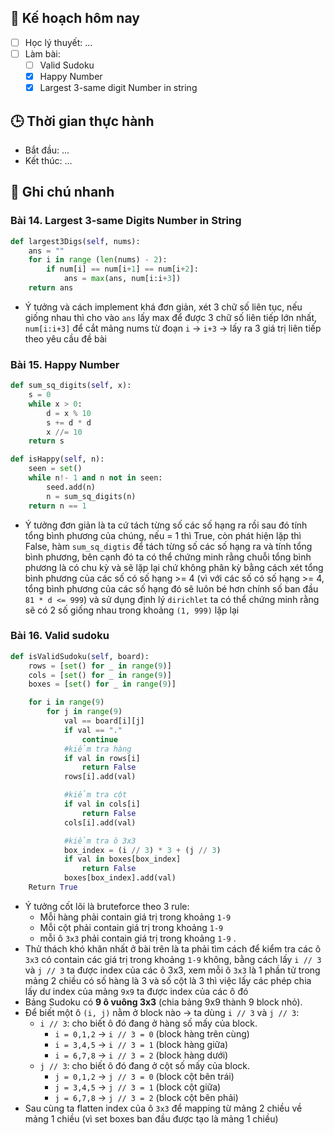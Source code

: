 
## 🎯 Kế hoạch hôm nay
- [ ] Học lý thuyết: ...
- [ ] Làm bài:
  - [ ] Valid Sudoku
  - [x] Happy Number
  - [x] Largest 3-same digit Number in string

## 🕒 Thời gian thực hành
- Bắt đầu: ...
- Kết thúc: ...

## 🧠 Ghi chú nhanh

### Bài 14. Largest 3-same Digits Number in String

```python
def largest3Digs(self, nums):
	ans = ""
	for i in range (len(nums) - 2):
		if num[i] == num[i+1] == num[i+2]:
			ans = max(ans, num[i:i+3])
	return ans
```
- Ý tưởng và cách implement khá đơn giản, xét 3 chữ số liên tục, nếu giống nhau thì cho vào `ans` lấy max để được 3 chữ số liên tiếp lớn nhất, `num[i:i+3]` để cắt mảng nums từ đoạn `i` -> `i+3` -> lấy ra 3 giá trị liên tiếp theo yêu cầu đề bài
### Bài 15. Happy Number 

```python
def sum_sq_digits(self, x): 
	s = 0
	while x > 0:
		d = x % 10
		s += d * d
		x //= 10
	return s

def isHappy(self, n):
	seen = set()
	while n!- 1 and n not in seen:
		seed.add(n)
		n = sum_sq_digits(n)
	return n == 1
```

- Ý tưởng đơn giản là ta cứ tách từng số các số hạng ra rồi sau đó tính tổng bình phương của chúng, nếu = 1 thì True, còn phát hiện lặp thì False, hàm `sum_sq_digtis` để tách từng số các số hạng ra và tính tổng bình phương, bên cạnh đó ta có thể chứng minh rằng chuỗi tổng bình phương là có chu kỳ và sẽ lặp lại chứ không phân kỳ bằng cách xét tổng bình phương của các số có số hạng >= 4 (vì với các số có số hạng >= 4, tổng bình phương của các số hạng đó sẽ luôn bé hơn chính số ban đầu `81 * d <= 999`) và sử dụng định lý `dirichlet` ta có thể chứng minh rằng sẽ có 2 số giống nhau trong khoảng `(1, 999)` lặp lại

### Bài 16. Valid sudoku
```python
def isValidSudoku(self, board):
	rows = [set() for _ in range(9)]
	cols = [set() for _ in range(9)]
	boxes = [set() for _ in range(9)]

	for i in range(9)
		for j in range(9)
			val == board[i][j]
			if val == "."
				continue
			#kiểm tra hàng
			if val in rows[i]
				return False
			rows[i].add(val)

			#kiểm tra cột
			if val in cols[i]
				return False
			cols[i].add(val)

			#kiểm tra ô 3x3
			box_index = (i // 3) * 3 + (j // 3)
			if val in boxes[box_index]
				return False
			boxes[box_index].add(val)
	Return True
```
- Ý tưởng cốt lõi là bruteforce theo 3 rule:
	- Mỗi hàng phải contain giá trị trong khoảng `1-9`
	- Mỗi cột phải contain giá trị trong khoảng `1-9`
	- mỗi ô `3x3` phải contain giá trị trong khoảng `1-9`
.
- Thử thách khó khăn nhất ở bài trên là ta phải tìm cách để kiểm tra các ô `3x3` có contain các giá trị trong khoảng `1-9` không, bằng cách lấy `i // 3` và `j // 3` ta được index của các ô 3x3, xem mỗi ô `3x3` là 1 phần tử trong mảng 2 chiều có số hàng là 3 và số cột là 3 thì việc lấy các phép chia lấy dư index của mảng `9x9` ta được index của các ô đó 
- Bảng Sudoku có **9 ô vuông 3x3** (chia bảng 9x9 thành 9 block nhỏ).  
- Để biết một ô `(i, j)` nằm ở block nào → ta dùng `i // 3` và `j // 3`:
	- `i // 3`: cho biết ô đó đang ở hàng số mấy của block.
	    - `i = 0,1,2` → `i // 3 = 0` (block hàng trên cùng)    
	    - `i = 3,4,5` → `i // 3 = 1` (block hàng giữa)
	    - `i = 6,7,8` → `i // 3 = 2` (block hàng dưới)
	- `j // 3`: cho biết ô đó đang ở cột số mấy của block.
	    - `j = 0,1,2` → `j // 3 = 0` (block cột bên trái)
	    - `j = 3,4,5` → `j // 3 = 1` (block cột giữa)
	    - `j = 6,7,8` → `j // 3 = 2` (block cột bên phải)
- Sau cùng ta flatten index của ô `3x3` để mapping từ mảng 2 chiều về mảng 1 chiều (vì set boxes ban đầu được tạo là mảng 1 chiều)